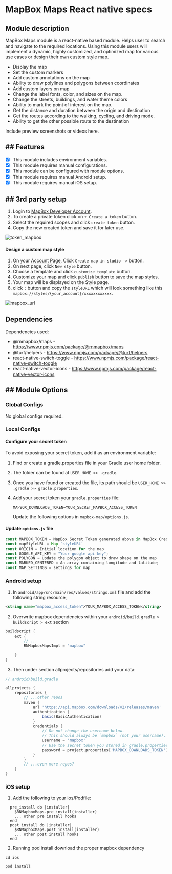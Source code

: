 # MapBox Maps React native specs

## Module description

MapBox Maps module is a react-native based module. Helps user to search and navigate to the required locations.
Using this module users will implement a dynamic, highly customized, and optimized map for various use cases or design their own custom style map.

- Display the map
- Set the custom markers
- Add custom annotations on the map
- Ability to draw polylines and polygons between coordinates
- Add custom layers on map
- Change the label fonts, color, and sizes on the map.
- Change the streets, buildings, and water theme colors
- Ability to mark the point of interest on the map.
- Get the distance and duration between the origin and destination
- Get the routes according to the walking, cycling, and driving mode.
- Ability to get the other possible route to the destination

Include preview screenshots or videos here.

## ## Features

- [x] This module includes environment variables.
- [x] This module requires manual configurations.
- [x] This module can be configured with module options.
- [x] This module requires manual Android setup.
- [x] This module requires manual iOS setup.

## ## 3rd party setup

1. Login to [MapBox Developer Account](https://account.mapbox.com/auth/signin/).
2. To create a private token click on `+ Create a token` button.
3. Select the required scopes and click `create token` button.
4. Copy the new created token and save it for later use.

![token_mapbox](https://user-images.githubusercontent.com/76822297/227925384-a845ff6d-c128-4ab2-92bb-7a0d50245e9b.png)

#### Design a custom map style

1. On your [Account Page](https://account.mapbox.com/), Click `Create map in studio ->` button.
2. On next page, click `New style` button.
3. Choose a template and click `customize template` button.
4. Customize your map and click `publish` button to save the map styles.
5. Your map will be displayed on the Style page.
6. click `:` button and copy the `styleURL` which will look something like this `mapbox://styles/{your_account}/xxxxxxxxxxxx`.

![mapbox_url](https://user-images.githubusercontent.com/76822297/227925487-04c61ccb-f08f-4396-aca3-4ad989fbf1d6.png)

## Dependencies

Dependencies used:

- @rnmapbox/maps - https://www.npmjs.com/package/@rnmapbox/maps
- @turf/helpers - https://www.npmjs.com/package/@turf/helpers
- react-native-switch-toggle - https://www.npmjs.com/package/react-native-switch-toggle
- react-native-vector-icons - https://www.npmjs.com/package/react-native-vector-icons

## ## Module Options

### Global Configs

No global configs required.

### Local Configs

#### Configure your secret token

To avoid exposing your secret token, add it as an environment variable:

1. Find or create a gradle.properties file in your Gradle user home folder.
2. The folder can be found at `USER_HOME >> .gradle`.
3. Once you have found or created the file, its path should be `USER_HOME >> .gradle >> gradle.properties`.
4. Add your secret token your `gradle.properties` file:

   ```
   MAPBOX_DOWNLOADS_TOKEN=YOUR_SECRET_MAPBOX_ACCESS_TOKEN
   ```

   Update the following options in `mapbox-map/options.js`.

#### Update `options.js` file

```js
const MAPBOX_TOKEN = MapBox Secret Token generated above in MapBox Credentials section.
const mapStyleURL = Map `styleURL`
const ORIGIN = Initial location for the map
const GOOGLE_API_KEY = "Your google api key";
const POLYGON = Update the polygon object to draw shape on the map
const MARKED_CENTERED = An array containing longitude and latitude;
const MAP_SETTINGS = settings for map
```

### Android setup

1. In `android/app/src/main/res/values/strings.xml` file and add the following string resource,

```xml
<string name="mapbox_access_token">YOUR_MAPBOX_ACCESS_TOKEN</string>
```

2. Overwrite mapbox dependencies within your `android/build.gradle > buildscript > ext` section

```gradle
buildscript {
    ext {
        // ...
        RNMapboxMapsImpl = "mapbox"

    }
}
```

3. Then under section allprojects/repositories add your data:

```gradle
// android/build.gradle

allprojects {
    repositories {
        // ...other repos
        maven {
            url 'https://api.mapbox.com/downloads/v2/releases/maven'
            authentication {
                basic(BasicAuthentication)
            }
            credentials {
                // Do not change the username below.
                // This should always be `mapbox` (not your username).
                username = 'mapbox'
                // Use the secret token you stored in gradle.properties as the password
                password = project.properties['MAPBOX_DOWNLOADS_TOKEN'] ?: ""
            }
        }
        // ...even more repos?
    }
}
```

### iOS setup

1. Add the following to your ios/Podfile:

```pod
  pre_install do |installer|
    $RNMapboxMaps.pre_install(installer)
    ... other pre install hooks
  end
  post_install do |installer|
    $RNMapboxMaps.post_install(installer)
    ... other post install hooks
  end
```

2. Running pod install download the proper mapbox dependency

```
cd ios

pod install
```
